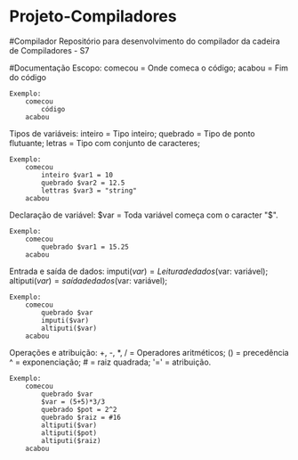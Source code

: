 # Projeto-Compiladores
#Compilador
Repositório para desenvolvimento do compilador da cadeira de Compiladores - S7

#Documentação
Escopo:
    comecou = Onde comeca o código;
    acabou = Fim do código

    Exemplo:
        comecou
            código
        acabou
        
Tipos de variáveis:
    inteiro = Tipo inteiro;
    quebrado = Tipo de ponto flutuante;
    letras = Tipo com conjunto de caracteres;

    Exemplo:
        comecou
            inteiro $var1 = 10
            quebrado $var2 = 12.5
            lettras $var3 = "string"
        acabou

Declaração de variável:
    $var = Toda variável começa com o caracter "$".

    Exemplo:
        comecou
            quebrado $var1 = 15.25
        acabou

Entrada e saída de dados:
    imputi($var) = Leitura de dados($var: variável);
    altiputi($var) = saída de dados($var: variável);

    Exemplo: 
        comecou
            quebrado $var
            imputi($var)
            altiputi($var)
        acabou

Operações e atribuição:
    +, -, *, / = Operadores aritméticos;
    () = precedência
    ^ = exponenciação;
    # = raiz quadrada;
    '=' = atribuição.

    Exemplo: 
        comecou
            quebrado $var
            $var = (5+5)*3/3
            quebrado $pot = 2^2
            quebrado $raiz = #16
            altiputi($var)
            altiputi($pot)
            altiputi($raiz)
        acabou
